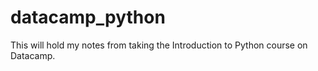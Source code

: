 # datacamp_python
This will hold my notes from taking the Introduction to Python course on Datacamp. 
